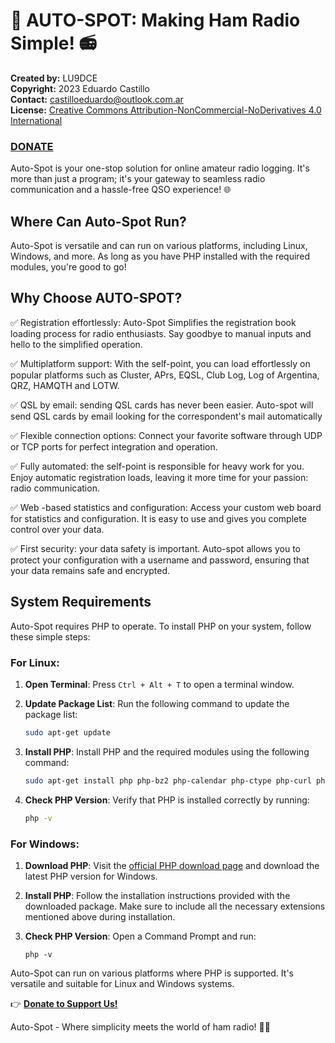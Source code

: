 # 🚀 **AUTO-SPOT: Making Ham Radio Simple!** 📻

**Created by:** LU9DCE  
**Copyright:** 2023 Eduardo Castillo  
**Contact:** castilloeduardo@outlook.com.ar  
**License:** [Creative Commons Attribution-NonCommercial-NoDerivatives 4.0 International](https://creativecommons.org/licenses/by-nc-nd/4.0/)

### [DONATE](https://www.paypal.com/donate/?hosted_button_id=WHG8FQRMAPA3E)


Auto-Spot is your one-stop solution for online amateur radio logging. It's more than just a program; it's your gateway to seamless radio communication and a hassle-free QSO experience! 🌐

## **Where Can Auto-Spot Run?**

Auto-Spot is versatile and can run on various platforms, including Linux, Windows, and more. As long as you have PHP installed with the required modules, you're good to go!

## **Why Choose AUTO-SPOT?**

✅ Registration effortlessly: Auto-Spot Simplifies the registration book loading process for radio enthusiasts. Say goodbye to manual inputs and hello to the simplified operation.

✅ Multiplatform support: With the self-point, you can load effortlessly on popular platforms such as Cluster, APrs, EQSL, Club Log, Log of Argentina, QRZ, HAMQTH and LOTW.

✅ QSL by email: sending QSL cards has never been easier. Auto-spot will send QSL cards by email looking for the correspondent's mail automatically

✅ Flexible connection options: Connect your favorite software through UDP or TCP ports for perfect integration and operation.

✅ Fully automated: the self-point is responsible for heavy work for you. Enjoy automatic registration loads, leaving it more time for your passion: radio communication.

✅ Web -based statistics and configuration: Access your custom web board for statistics and configuration. It is easy to use and gives you complete control over your data.

✅ First security: your data safety is important. Auto-spot allows you to protect your configuration with a username and password, ensuring that your data remains safe and encrypted.

## **System Requirements**

Auto-Spot requires PHP to operate. To install PHP on your system, follow these simple steps:

### **For Linux:**

1. **Open Terminal**: Press `Ctrl + Alt + T` to open a terminal window.

2. **Update Package List**: Run the following command to update the package list:

   ```bash
   sudo apt-get update
   ```

3. **Install PHP**: Install PHP and the required modules using the following command:

   ```bash
   sudo apt-get install php php-bz2 php-calendar php-ctype php-curl php-date php-dom php-exif php-fileinfo php-filter php-ftp php-gd php-gettext php-hash php-iconv php-intl php-json php-libxml php-mbstring php-openssl php-pcntl php-pcre php-pdo php-pdo_sqlite php-phar php-random php-readline php-reflection php-session php-simplexml php-sockets php-sodium php-spl php-sqlite3 php-standard php-tokenizer php-xml php-xmlreader php-xmlwriter php-xsl php-zip php-zend-opcache php-zlib
   ```

4. **Check PHP Version**: Verify that PHP is installed correctly by running:

   ```bash
   php -v
   ```

### **For Windows:**

1. **Download PHP**: Visit the [official PHP download page](https://windows.php.net/download/) and download the latest PHP version for Windows.

2. **Install PHP**: Follow the installation instructions provided with the downloaded package. Make sure to include all the necessary extensions mentioned above during installation.

3. **Check PHP Version**: Open a Command Prompt and run:

   ```shell
   php -v
   ```

Auto-Spot can run on various platforms where PHP is supported. It's versatile and suitable for Linux and Windows systems.

👉 [**Donate to Support Us!**](https://www.paypal.com/donate/?hosted_button_id=WHG8FQRMAPA3E)

Auto-Spot - Where simplicity meets the world of ham radio! 📡🌟